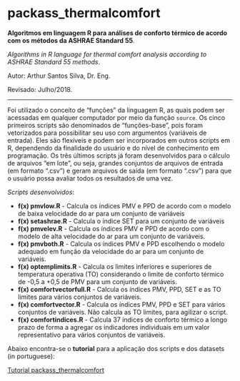# packass_thermalcomfort
**Algoritmos em linguagem R para análises de conforto térmico de acordo com os métodos da ASHRAE Standard 55**.

*Algorithms in R language for thermal comfort analysis according to ASHRAE Standard 55 methods*.

Autor: Arthur Santos Silva, Dr. Eng.

Revisado: Julho/2018.

---
Foi utilizado o conceito de “funções” da linguagem R, as quais podem ser acessadas em qualquer computador por meio da função `source`.
Os cinco primeiros scripts são denominados de “funções-base”, pois foram vetorizados para possibilitar seu uso com argumentos (variáveis de entrada). Eles são flexíveis e podem ser incorporados em outros scripts em R, dependendo da finalidade do usuário e do nível de conhecimento em programação.
Os três últimos scripts já foram desenvolvidos para o cálculo de arquivos “em lote”, ou seja, grandes conjuntos de arquivos de entrada (em formato “.csv”) e geram arquivos de saída (em formato “.csv”) para que o usuário possa avaliar todos os resultados de uma vez.

*Scripts desenvolvidos*:
- **f(x) pmvlow.R** -	Calcula os índices PMV e PPD de acordo com o modelo de baixa velocidade do ar para um conjunto de variáveis
- **f(x) setashrae.R** - Calcula o índice SET para um conjunto de variáveis
- **f(x) pmvelev.R**	- Calcula os índices PMV e PPD de acordo com o modelo de alta velocidade do ar para um conjunto de variáveis.
- **f(x) pmvboth.R**	- Calcula os índices PMV e PPD escolhendo o modelo adequado em função da velocidade do ar para um conjunto de variáveis.
- **f(x) optemplimits.R**	- Calcula os limites inferiores e superiores de temperatura operativa (TO) considerando o limite de conforto térmico de -0,5 a +0,5 de PMV para um conjunto de variáveis.
- **f(x) comfortvectorfull.R**	- Calcula os índices PMV, PPD, SET e as TO limites para vários conjuntos de variáveis.
- **f(x) comfortvector.R**	- Calcula os índices PMV, PPD e SET para vários conjuntos de variáveis. Não calcula as TO limites, para agilizar o script.
- **f(x) comfortindices.R**	- Calcula 37 índices de conforto térmico a longo prazo de forma a agregar os indicadores individuais em um valor representativo para vários conjuntos de variáveis.


Abaixo encontra-se o **tutorial** para a aplicação dos scripts e dos datasets (in portuguese):

[Tutorial packass_thermalcomfort](https://1drv.ms/b/s!AsjYRUK2Ar8Pl_kuf8gjIy3dYQV4Sg)
